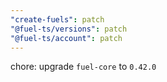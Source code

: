 ```yaml
---
"create-fuels": patch
"@fuel-ts/versions": patch
"@fuel-ts/account": patch
---
```


chore: upgrade `fuel-core` to `0.42.0`
